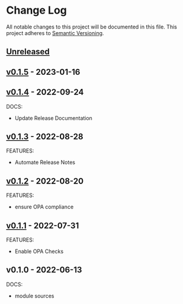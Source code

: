 # Change Log

All notable changes to this project will be documented in this file.
This project adheres to [Semantic Versioning](http://semver.org/).

<a name="unreleased"></a>
## [Unreleased]



<a name="v0.1.5"></a>
## [v0.1.5] - 2023-01-16



<a name="v0.1.4"></a>
## [v0.1.4] - 2022-09-24
DOCS:
- Update Release Documentation


<a name="v0.1.3"></a>
## [v0.1.3] - 2022-08-28
FEATURES:
- Automate Release Notes


<a name="v0.1.2"></a>
## [v0.1.2] - 2022-08-20
FEATURES:
- ensure OPA compliance


<a name="v0.1.1"></a>
## [v0.1.1] - 2022-07-31
FEATURES:
- Enable OPA Checks


<a name="v0.1.0"></a>
## v0.1.0 - 2022-06-13
DOCS:
- module sources


[Unreleased]: https://github.com/nclouds/terraform-aws-repo/compare/v0.1.5...HEAD
[v0.1.5]: https://github.com/nclouds/terraform-aws-repo/compare/v0.1.4...v0.1.5
[v0.1.4]: https://github.com/nclouds/terraform-aws-repo/compare/v0.1.3...v0.1.4
[v0.1.3]: https://github.com/nclouds/terraform-aws-repo/compare/v0.1.2...v0.1.3
[v0.1.2]: https://github.com/nclouds/terraform-aws-repo/compare/v0.1.1...v0.1.2
[v0.1.1]: https://github.com/nclouds/terraform-aws-repo/compare/v0.1.0...v0.1.1
